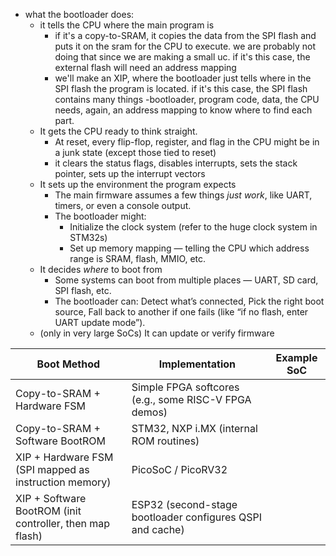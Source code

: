 - what the bootloader does:
	- it tells the CPU where the main program is
		- if it's a copy-to-SRAM, it copies the data from the SPI flash and puts it on the sram for the CPU to execute. we are probably not doing that since we are making a small uc. if it's this case, the external flash will need an address mapping 
		- we'll make an XIP, where the bootloader just tells where in the SPI flash the program is located. if it's this case, the SPI flash contains many things -bootloader, program code, data, the CPU needs, again, an address mapping to know where to find each part.
	- It gets the CPU ready to think straight.
		- At reset, every flip-flop, register, and flag in the CPU might be in a junk state (except those tied to reset)
		- it clears the status flags, disables interrupts, sets the stack pointer, sets up the interrupt vectors
	- It sets up the environment the program expects
		- The main firmware assumes a few things _just work_, like UART, timers, or even a console output.
		- The bootloader might:
			- Initialize the clock system (refer to the huge clock system in STM32s)
			- Set up memory mapping — telling the CPU which address range is SRAM, flash, MMIO, etc.
	- It decides _where_ to boot from
		- Some systems can boot from multiple places — UART, SD card, SPI flash, etc.  
		- The bootloader can: Detect what’s connected, Pick the right boot source, Fall back to another if one fails (like “if no flash, enter UART update mode”).
	- (only in very large SoCs) It can update or verify firmware

| Boot Method                                              | Implementation                                            | Example SoC |
| -------------------------------------------------------- | --------------------------------------------------------- | ----------- |
| Copy-to-SRAM + Hardware FSM                              | Simple FPGA softcores (e.g., some RISC-V FPGA demos)      |             |
| Copy-to-SRAM + Software BootROM                          | STM32, NXP i.MX (internal ROM routines)                   |             |
| XIP + Hardware FSM (SPI mapped as instruction memory)    | PicoSoC / PicoRV32                                        |             |
| XIP + Software BootROM (init controller, then map flash) | ESP32 (second-stage bootloader configures QSPI and cache) |             |